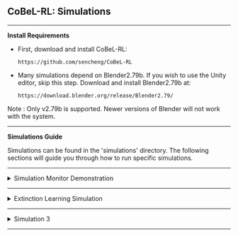 ## **CoBeL-RL: Simulations** ##

----------------------------

**Install Requirements**

* First, download and install CoBeL-RL:

    `https://github.com/sencheng/CoBeL-RL`
    
* Many simulations depend on Blender2.79b. If you wish to use the Unity editor, skip this step. Download and install Blender2.79b at:  

     `https://download.blender.org/release/Blender2.79/`

Note : Only v2.79b is supported. Newer versions of Blender will not work with the system.  

------------------------------

**Simulations Guide**  

Simulations can be found in the 'simulations' directory.
The following sections will guide you through how to run specific simulations.

------------------------------

<details>
<summary>
Simulation Monitor Demonstration
</summary>

*  Navigate to `simulations/monitors/`.

*  Run the script `simulation_monitors_behavior.py` to record behavioral data.

*  Run the script `simulation_monitors_representation.py` to record unit activity.

*  Run the script `plot_behavior.py` to plot behavioral data.

*  Run the script `plot_activity.py` to plot unit activity for a set of trials.

*  A demonstration for visualization during a simulation run is provided in `demo_monitors_behavior.py`.

</details>

------------------------------

<details>
<summary>
Extinction Learning Simulation
</summary>

*  Navigate to `simulations/extinction/`.

*  Run the script `simulation_gridworld.py` for the gridworld simulation.

*  Run the script `plot_gridworld.py` to plot the results of the gridworld simulation.

*  @Xiangshuai: Add your stuff here.

</details>

------------------------------

<details>
<summary>
Simulation 3
</summary>

*  Step 1.

</details>

------------------------------   
